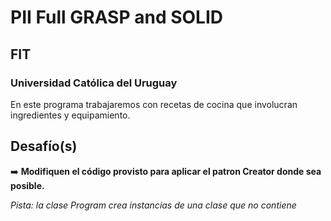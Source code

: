 # PII Full GRASP and SOLID
## FIT
### Universidad Católica del Uruguay

En este programa trabajaremos con recetas de cocina que involucran ingredientes y equipamiento.

## Desafío(s)

️➡️ **Modifiquen el código provisto para aplicar el patron Creator donde sea posible.**

*Pista: la clase Program crea instancias de una clase que no contiene*
